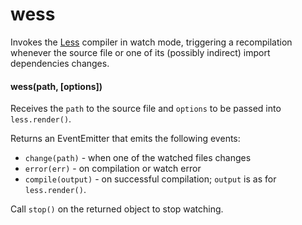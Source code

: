 # wess

Invokes the [Less](http://www.lesscss.org) compiler in watch mode, triggering a
recompilation whenever the source file or one of its (possibly indirect) import
dependencies changes.

#### wess(path, [options])

Receives the `path` to the source file and `options` to be passed into
`less.render()`.

Returns an EventEmitter that emits the following events:

* `change(path)` - when one of the watched files changes
* `error(err)` - on compilation or watch error
* `compile(output)` - on successful compilation; `output` is as for `less.render()`.

Call `stop()` on the returned object to stop watching.
